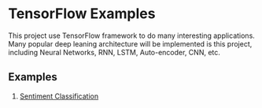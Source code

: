 # TensorFlow Examples

This project use TensorFlow framework to do many interesting applications. Many popular deep leaning architecture will be implemented is this project, including Neural Networks, RNN, LSTM, Auto-encoder, CNN, etc.

## Examples

 1. [Sentiment Classification](./1_Sentiment_Classification/README.md)
